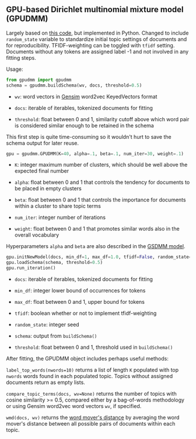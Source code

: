 ## GPU-based Dirichlet multinomial mixture model (GPUDMM)

Largely based on [this code](https://github.com/WHUIR/GPUDMM/tree/2b89d949557e99cbfce714a7c486f954f0c65ee8), but implemented in Python. Changed to include `random_state` variable to standardize initial topic settings of documents and for reproducibility. TFIDF-weighting can be toggled with `tfidf` setting. Documents without any tokens are assigned label -1 and not involved in any fitting steps.

Usage:
```python
from gpudmm import gpudmm
schema = gpudmm.buildSchema(wv, docs, threshold=0.5)
```

- `wv`: word vectors in [Gensim](https://radimrehurek.com/gensim_3.8.3/index.html) word2vec KeyedVectors format

- `docs`: iterable of iterables, tokenized documents for fitting

- `threshold`: float between 0 and 1, similarity cutoff above which word pair is considered similar enough to be retained in the schema

This first step is quite time-consuming so it wouldn't hurt to save the schema output for later reuse.

```python
gpu = gpudmm.GPUDMM(K=40, alpha=.1, beta=.1, num_iter=30, weight=.1)
```

- `K`: integer maximum number of clusters, which should be well above the expected final number

- `alpha`: float between 0 and 1 that controls the tendency for documents to be placed in empty clusters

- `beta`: float between 0 and 1 that controls the importance for documents within a cluster to share topic terms

- `num_iter`: integer number of iterations

- `weight`: float between 0 and 1 that promotes similar words also in the overall vocabulary

Hyperparameters `alpha` and `beta` are also described in the [GSDMM model](https://github.com/nlgreenerton/thp-nlp/tree/main/gsdmm).

```python
gpu.initNewModel(docs, min_df=1, max_df=1.0, tfidf=False, random_state=40)
gpu.loadSchema(schema, threshold=0.5)
gpu.run_iteration()
```

- `docs`: iterable of iterables, tokenized documents for fitting

- `min_df`: integer lower bound of occurrences for tokens

- `max_df`: float between 0 and 1, upper bound for tokens

- `tfidf`: boolean whether or not to implement tfidf-weighting

- `random_state`: integer seed

- `schema`: output from `buildSchema()`

- `threshold`: float between 0 and 1, threshold used in `buildSchema()`

After fitting, the GPUDMM object includes perhaps useful methods:

`label_top_words(nwords=10)` returns a list of length `K` populated with top `nwords` words found in each populated topic. Topics without assigned documents return as empty lists.

`compare_topic_terms(docs, wv=None)` returns the number of topics with cosine similarity >= 0.5, compared either by a bag-of-words methodology or using Gensim word2vec word vectors `wv`, if specified.

`wmd(docs, wv)` returns the [word mover's distance](http://proceedings.mlr.press/v37/kusnerb15.pdf) by averaging the word mover's distance between all possible pairs of documents within each topic.
